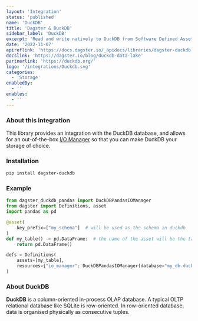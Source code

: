 ```yaml
---
layout: 'Integration'
status: 'published'
name: 'DuckDB'
title: 'Dagster & DuckDB'
sidebar_label: 'DuckDB'
excerpt: 'Read and write natively to DuckDB from Software Defined Assets.'
date: '2022-11-07'
apireflink: 'https://docs.dagster.io/_apidocs/libraries/dagster-duckdb'
docslink: 'https://dagster.io/blog/duckdb-data-lake'
partnerlink: 'https://duckdb.org/'
logo: '/integrations/Duckdb.svg'
categories:
  - 'Storage'
enabledBy:
  - ''
enables:
  - ''
---
```


### About this integration

This library provides an integration with the DuckDB database, and allows for an out-of-the-box [I/O Manager](https://docs.dagster.io/concepts/io-management/io-managers) so that you can make DuckDB your storage of choice.

### Installation

```bash
pip install dagster-duckdb
```

### Example

```python
from dagster_duckdb_pandas import DuckDBPandasIOManager
from dagster import Definitions, asset
import pandas as pd

@asset(
    key_prefix=["my_schema"]  # will be used as the schema in duckdb
)
def my_table() -> pd.DataFrame:  # the name of the asset will be the table name
    return pd.DataFrame()

defs = Definitions(
    assets=[my_table],
    resources={"io_manager": DuckDBPandasIOManager(database="my_db.duckdb")}
)
```

### About DuckDB

**DuckDB** is a column-oriented in-process OLAP database. A typical OLTP relational database like SQLite is row-oriented. In row-oriented database, data is organised physically as consecutive tuples.
